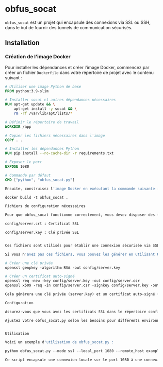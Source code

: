 # obfus_socat

`obfus_socat` est un projet qui encapsule des connexions via SSL ou SSH, dans le but de fournir des tunnels de communication sécurisés.

## Installation

### Création de l'image Docker

Pour installer les dépendances et créer l'image Docker, commencez par créer un fichier `Dockerfile` dans votre répertoire de projet avec le contenu suivant :

```Dockerfile
# Utiliser une image Python de base
FROM python:3.9-slim

# Installer socat et autres dépendances nécessaires
RUN apt-get update && \
    apt-get install -y socat && \
    rm -rf /var/lib/apt/lists/*

# Définir le répertoire de travail
WORKDIR /app

# Copier les fichiers nécessaires dans l'image
COPY . .

# Installer les dépendances Python
RUN pip install --no-cache-dir -r requirements.txt

# Exposer le port
EXPOSE 1080

# Commande par défaut
CMD ["python", "obfus_socat.py"]

Ensuite, construisez l'image Docker en exécutant la commande suivante :

docker build -t obfus_socat .

Fichiers de configuration nécessaires

Pour que obfus_socat fonctionne correctement, vous devez disposer des fichiers SSL suivants dans le répertoire config/ de votre projet :

config/server.crt : Certificat SSL

config/server.key : Clé privée SSL


Ces fichiers sont utilisés pour établir une connexion sécurisée via SSL dans obfus_socat.py.

Si vous n'avez pas ces fichiers, vous pouvez les générer en utilisant OpenSSL avec les commandes suivantes :

# Créer une clé privée
openssl genpkey -algorithm RSA -out config/server.key

# Créer un certificat auto-signé
openssl req -new -key config/server.key -out config/server.csr
openssl x509 -req -in config/server.csr -signkey config/server.key -out config/server.crt

Cela générera une clé privée (server.key) et un certificat auto-signé (server.crt).

Configuration

Assurez-vous que vous avez les certificats SSL dans le répertoire config/ comme indiqué ci-dessus.

Ajustez votre obfus_socat.py selon les besoins pour différents environnements.


Utilisation

Voici un exemple d'utilisation de obfus_socat.py :

python obfus_socat.py --mode ssl --local_port 1080 --remote_host example.com --remote_port 443

Ce script encapsule une connexion locale sur le port 1080 à une connexion distante via SSL vers example.com sur le port 443.
